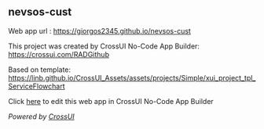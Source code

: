 ## nevsos-cust
Web app url : https://giorgos2345.github.io/nevsos-cust

This project was created by CrossUI No-Code App Builder: https://crossui.com/RADGithub

Based on template: https://linb.github.io/CrossUI_Assets/assets/projects/Simple/xui_project_tpl_ServiceFlowchart

Click [here](https://crossui.com/RADGithub/#!from=github&owner=giorgos2345&repo=nevsos-cust) to edit this web app in CrossUI No-Code App Builder

<i>Powered by [CrossUI](https://crossui.com)</i>
